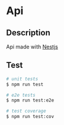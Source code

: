 # Api

## Description

Api made with [Nestjs](http://nestjs.com/)

## Test

```bash
# unit tests
$ npm run test

# e2e tests
$ npm run test:e2e

# test coverage
$ npm run test:cov
```
